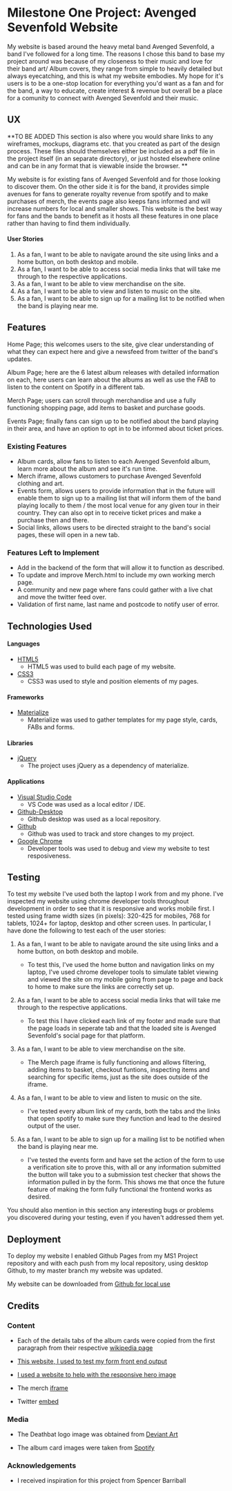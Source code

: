 # Milestone One Project: Avenged Sevenfold Website

My website is based around the heavy metal band Avenged Sevenfold, a band I've followed for a long time.
The reasons I chose this band to base my project around was because of my closeness to their music and love for their band art/ Album covers, they range from simple to heavily detailed but always eyecatching, and this is what my website embodies. My hope for it's users is to be a one-stop location for everything you'd want as a fan and for the band, a way to educate, create interest & revenue but overall be a place for a comunity to connect with Avenged Sevenfold and their music. 
 
## UX
 
**TO BE ADDED
This section is also where you would share links to any wireframes, mockups, diagrams etc. that you created as part of the design process. These files should themselves either be included as a pdf file in the project itself (in an separate directory), or just hosted elsewhere online and can be in any format that is viewable inside the browser. **

My website is for existing fans of Avenged Sevenfold and for those looking to discover them. On the other side it is for the band, it provides simple avenues for fans to generate royalty revenue from spotify and to make purchases of merch, the events page also keeps fans informed and will increase numbers for local and smaller shows. This website is the best way for fans and the bands to benefit as it hosts all these features in one place rather than having to find them individually.

#### User Stories

1. As a fan, I want to be able to navigate around the site using links and a home button, on both desktop and mobile.
1. As a fan, I want to be able to access social media links that will take me through to the respective applications.
1. As a fan, I want to be able to view merchandise on the site.
1. As a fan, I want to be able to view and listen to music on the site.
1. As a fan, I want to be able to sign up for a mailing list to be notified when the band is playing near me.

## Features

Home Page; this welcomes users to the site, give clear understanding of what they can expect here and give a newsfeed from twitter of the band's updates.

Album Page; here are the 6 latest album releases with detailed information on each, here users can learn about the albums as well as use the FAB to listen to the content on Spotify in a different tab.

Merch Page; users can scroll through merchandise and use a fully functioning shopping page, add items to basket and purchase goods.

Events Page; finally fans can sign up to be notified about the band playing in their area, and have an option to opt in to be informed about ticket prices.
 
### Existing Features

- Album cards, allow fans to listen to each Avenged Sevenfold album, learn more about the album and see it's run time.
- Merch iframe, allows customers to purchase Avenged Sevenfold clothing and art.
- Events form, allows users to provide information that in the future will enable them to sign up to a mailing list that will inform them of the band playing locally to them / the most local venue for any given tour in their country. They can also opt in to receive ticket prices and make a purchase then and there.
- Social links, allows users to be directed straight to the band's social pages, these will open in a new tab.

### Features Left to Implement

* Add in the backend of the form that will allow it to function as described.
* To update and improve Merch.html to include my own working merch page.
* A community and new page where fans could gather with a live chat and move the twitter feed over.
* Validation of first name, last name and postcode to notify user of error.

## Technologies Used

#### Languages

* [HTML5](https://www.w3.org/TR/2012/CR-html5-20121217/)    
    - HTML5 was used to build each page of my website.
* [CSS3](https://www.w3.org/Style/CSS/)
    - CSS3 was used to style and position elements of my pages.


#### Frameworks

* [Materialize](https://materializecss.com)
    - Materialize was used to gather templates for my page style, cards, FABs and forms.

#### Libraries

* [jQuery](https://jquery.com)
    - The project uses jQuery as a dependency of materialize.

#### Applications
* [Visual Studio Code](https://code.visualstudio.com/)
    - VS Code was used as a local editor / IDE.
* [Github-Desktop](https://desktop.github.com/)
    - Github desktop was used as a local repository.
* [Github](https://github.com/)
    - Github was used to track and store changes to my project.
* [Google Chrome](https://www.google.com/chrome/)
    - Developer tools was used to debug and view my website to test resposiveness.

## Testing

To test my website I've used both the laptop I work from and my phone. I've inspected my website using chrome developer tools throughout development in order to see that it is responsive and works  mobile first. I tested using frame width sizes (in pixels): 320-425 for mobiles, 768 for tablets, 1024+ for laptop, desktop and other screen uses. In particular, I have done the following to test each of the user stories:

1. As a fan, I want to be able to navigate around the site using links and a home button, on both desktop and mobile.
    - To test this, I've used the home button and navigation links on my laptop, I've used chrome developer tools to simulate tablet viewing and viewed the site on my mobile going from page to page and back to home to make sure the links are correctly set up.

1. As a fan, I want to be able to access social media links that will take me through to the respective applications.
    - To test this I have clicked each link of my footer and made sure that the page loads in seperate tab and that the loaded site is Avenged Sevenfold's social page for that platform.

1. As a fan, I want to be able to view merchandise on the site.
    - The Merch page iframe is fully functioning and allows filtering, adding items to basket, checkout funtions, inspecting items and searching for specific items, just as the site does outside of the iframe.

1. As a fan, I want to be able to view and listen to music on the site.
    - I've tested every album link of my cards, both the tabs and the links that open spotify to make sure they function and lead to the desired output of the user. 

1. As a fan, I want to be able to sign up for a mailing list to be notified when the band is playing near me.
    - I've tested the events form and have set the action of the form to use a verification site to prove this, with all or any information submitted the button will take you to a submission test checker that shows the information pulled in by the form. This shows me that once the future feature of making the form fully functional the frontend works as desired.


You should also mention in this section any interesting bugs or problems you discovered during your testing, even if you haven't addressed them yet.


## Deployment

To deploy my website I enabled Github Pages from my MS1 Project repository and with each push from my local repository, using desktop Github, to my master branch my website was updated.

My website can be downloaded from [Github for local use](https://github.com/louisgreenhall/MS1-Project.git)


## Credits

### Content


- Each of the details tabs of the album cards were copied from the first paragraph from their respective [wikipedia page](https://www.wikipedia.org/)

- [This website, I used to test my form front end output](https://www.hashemian.com/tools/form-post-tester.php)

- [I used a website to help with the responsive hero image](https://www.responsivebreakpoints.com/)

- The merch [iframe](https://www.grindstore.com/bands/avenged-sevenfold/)

- Twitter [embed](https://publish.twitter.com/?query=https%3A%2F%2Ftwitter.com%2FTheOfficialA7X&widget=Timeline)

### Media
- The Deathbat logo image was obtained from [Deviant Art](https://www.deviantart.com/lightsinaugust/art/Avenged-Sevenfold-Logo-1-PNG-Deathbat-336916451)

- The album card images were taken from [Spotify](https://www.spotify.com/uk/)

### Acknowledgements

- I received inspiration for this project from Spencer Barriball